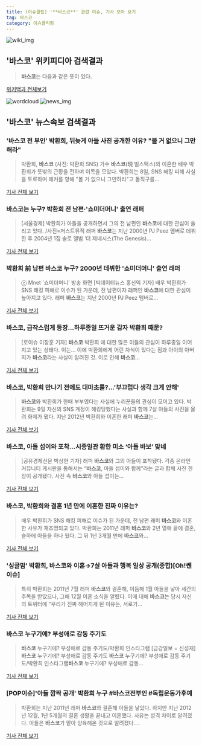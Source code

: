 ```yaml
---
title: (이슈클립) '**바스코**' 관련 이슈, 기사 모아 보기
tag: 바스코
category: 이슈클리핑
---
```

![wiki_img](https://user-images.githubusercontent.com/42597476/44503234-41136a80-a6d0-11e8-9071-6fc6418eafe4.png)
## **'**바스코**'** 위키피디아 검색결과
>**바스코**는 다음과 같은 뜻이 있다.

<a href="https://ko.wikipedia.org/wiki/바스코" target="_blank">위키백과 전체보기</a>

![wordcloud](https://s3.ap-northeast-2.amazonaws.com/lyrics101-wordcloud/2018-09-09-1536495647.png)
![news_img](https://user-images.githubusercontent.com/42597476/44507050-1206f400-a6e4-11e8-8d98-7ffbfebb353f.png)
## **'**바스코**'** 뉴스속보 검색결과
### '**바스코** 전 부인' 박환희, 뒤늦게 아들 사진 공개한 이유? "볼 거 없으니 그만해라"

>박환희, **바스코** (사진: 박환희 SNS) 가수 **바스코**(現 빌스택스)와 이혼한 배우 박환희가 뜻밖의 근황을 전하며 이목을 모았다. 박환희는 8일, SNS 해킹 피해 사실을 토로하며 해커를 향해 "볼 거 없으니 그만하라"고 돌직구를...

<a href="http://www.jemin.com/news/articleView.html?idxno=537916" target="_blank">기사 전체 보기</a>

### **바스코**는 누구? 박환희 전 남편·'쇼미더머니' 출연 래퍼

>[서울경제] 박환희가 아들을 공개하면서 그의 전 남편인 **바스코**에 대한 관심이 쏠리고 있다. /사진=저스트뮤직 래퍼 **바스코**는 지난 2000년 PJ Peez 멤버로 데뷔한 후 2004년 1집 솔로 앨범 ‘더 제네시스(The Genesis)...

<a href="http://www.sedaily.com/NewsView/1S4KKJE5WH" target="_blank">기사 전체 보기</a>

### 박환희 前 남편 **바스코** 누구? 2000년 데뷔한 '쇼미더머니' 출연 래퍼

>ⓒ Mnet '쇼미더머니' 방송 화면 [빅데이터뉴스 홍신익 기자] 배우 박환희가 SNS 해킹 피해로 이슈가 된 가운데, 전 남편이자 래퍼인 **바스코**에 대한 관심이 높아지고 있다. 래퍼 **바스코**는 지난 2000년 PJ Peez 멤버로...

<a href="http://www.thebigdata.co.kr/view.php?ud=201809092108221749c4ac3206f2_23" target="_blank">기사 전체 보기</a>

### **바스코**, 급작스럽게 등장...하루종일 뜨거운 감자 박환희 때문?

>[로이슈 이장훈 기자] **바스코** 박환희 에 대한 많은 이들의 관심이 하루종일 이어지고 있는 상태다. 이는... 이에 박환희에게 어린 자식이 있다는 점과 아이의 아버지가 **바스코**라는 사실이 알려진 것. 이로 인해 **바스코**...

<a href="http://www.lawissue.co.kr/view.php?ud=2018090920574290426a28b45db0_12" target="_blank">기사 전체 보기</a>

### **바스코**, 박환희 만나기 전에도 대마초를?...'부끄럽다 생각 크게 안해'

>**바스코**와 박환희가 한때 부부였다는 사실에 누리꾼들의 관심이 모이고 있다. 박환희는 9일 자신의 SNS 계정이 해킹당했다는 사실과 함께 7살 아들의 사진을 올려 화제가 됐다. 지난 2012년 박환희와 이혼한 래퍼 **바스코**는...

<a href="http://www.namdonews.com/news/articleView.html?idxno=489447" target="_blank">기사 전체 보기</a>

### **바스코**, 아들 섭이와 포착…시종일관 환한 미소 ‘아들 바보’ 맞네

>[공유경제신문 박상현 기자] 래퍼 **바스코**와 그의 아들이 포착됐다. 각종 온라인 커뮤니티 게시판을 통해서는 “**바스코**, 아들 섭이와 함께”라는 글과 함께 사진 한 장이 공개됐다. 사진 속 **바스코**와 아들 섭이는...

<a href="http://www.seconomy.kr/view.php?ud=20180909210722701038c8103861_2" target="_blank">기사 전체 보기</a>

### **바스코**, 박환희와 결혼 1년 만에 이혼한 진짜 이유는?

>배우 박환희가 SNS 해킹 피해로 이슈가 된 가운데, 전 남편 래퍼 **바스코**와 이혼한 사유가 재조명되고 있다. 박환희는 2011년 래퍼 **바스코**와 2년 열애 끝에 결혼, 슬하에 아들을 하나 뒀다. 그 뒤 1년 3개월 만에 **바스코**와...

<a href="http://news20.busan.com/controller/newsController.jsp?newsId=20180909000175" target="_blank">기사 전체 보기</a>

### '싱글맘' 박환희, **바스코**와 이혼→7살 아들과 행복 일상 공개(종합)[Oh!쎈 이슈]

>특히 박환희는 2011년 7월 래퍼 **바스코**와 결혼해, 이듬해 1월 아들을 낳아 세간의 주목을 받았으나, 그해 12월 이혼 소식을 알렸다.   이에 대해 **바스코**는 당시 자신의 트위터에 "우리가 진짜 헤어지게 된 이유는, 서로가...

<a href="http://www.osen.co.kr/article/G1110985657" target="_blank">기사 전체 보기</a>

### **바스코** 누구기에? 부성애로 감동 주기도

>**바스코** 누구기에? 부성애로 감동 주기도/박환희 인스타그램 [금강일보 = 신성재] **바스코** 누구기에? 부성애로 감동 주기도 **바스코** 누구기에? 부성애로 감동 주기도/박환희 인스타그램**바스코** 누구기에? 부성애로 감동...

<a href="http://www.ggilbo.com/news/articleView.html?idxno=544203" target="_blank">기사 전체 보기</a>

### [POP이슈]'아들 깜짝 공개' 박환희 누구 #**바스코**전부인 #독립운동가후예

>박환희는 지난 2011년 래퍼 **바스코**와 결혼해 아들을 낳았다. 하지만 지난 2012년 12월, 1년 5개월의 결혼 생활을 끝내고 이혼했다. 사유는 성격 차이로 알려졌다. 아들은 **바스코**가 맡아 양육해온 것으로 알려졌다....

<a href="http://biz.heraldcorp.com/view.php?ud=201809090934299004985_1" target="_blank">기사 전체 보기</a>


